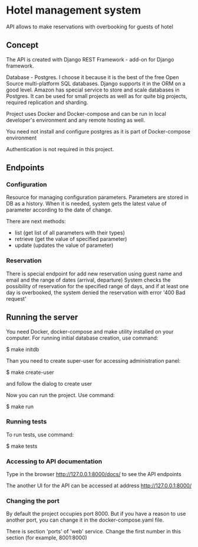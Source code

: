 # Hotel management system

API allows to make reservations with overbooking for guests of hotel

## Concept 

The API is created with Django REST Framework - add-on for Django framework.

Database - Postgres. I choose it because it is the best of the free Open Source multi-platform SQL databases. Django supports it in the ORM on a good level. Amazon has special service to store and scale databases in Postgres. It can be used for small projects as well as for quite big projects, required replication and sharding.

Project uses Docker and Docker-compose and can be run 
in local developer's environment and any remote hosting as well.

You need not install and configure postgres as it is part of Docker-compose environment

Authentication is not required in this project.

## Endpoints

### Configuration
Resource for managing configuration parameters. Parameters are stored in DB as a history.
When it is needed, system gets the latest value of parameter according to the date of change.

There are next methods:
- list (get list of all parameters with their types)
- retrieve (get the value of specified parameter)
- update (updates the value of parameter)

### Reservation
There is special endpoint for add new reservation using guest name and email and the range of dates (arrival, departure)
System checks the possibility of reservation for the specified range of days, and if at least one day is overbooked, the system denied the reservation with error '400 Bad request'

## Running the server
You need Docker, docker-compose and make utility installed on your computer.
For running initial database creation, use command:

$ make initdb

Than you need to create super-user for accessing administration panel:

$ make create-user

and follow the dialog to create user

Now you can run the project. Use command:

$ make run

### Running tests

To run tests, use command:

$ make tests

### Accessing to API documentation

Type in the browser http://127.0.0.1:8000/docs/ to see the API endpoints

The another UI for the API can be accessed at address http://127.0.0.1:8000/ 

### Changing the port

By default the project occupies port 8000. But if you have a reason to use another port, you can change it in the docker-compose.yaml file.

There is section 'ports' of 'web' service. Change the first number in this section (for example, 8001:8000)